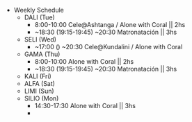 - Weekly Schedule
	- DALI (Tue)
		- 8:00-10:00 Cele@Ashtanga / Alone with Coral || 2hs
		- ~18:30 (19:15-19:45) ~20:30 Matronatación || 3hs
	- SELI (Wed)
		- ~17:00 () ~20:30 Cele@Kundalini / Alone with Coral
	- GAMA (Thu)
		- 8:00-10:00 Alone with Coral || 2hs
		- ~18:30 (19:15-19:45) ~20:30 Matronatación || 3hs
	- KALI (Fri)
	- ALFA (Sat)
	- LIMI (Sun)
	- SILIO (Mon)
		- 14:30-17:30 Alone with Coral || 3hs
		-